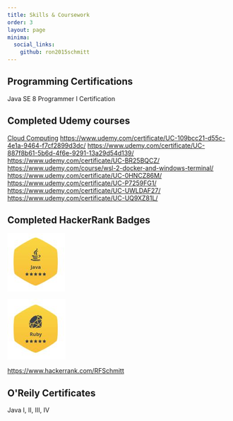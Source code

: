 ```yaml
---
title: Skills & Coursework
order: 3
layout: page
minima:
  social_links:
    github: ron2015schmitt
---
```


## Programming Certifications

Java SE 8 Programmer I Certification

## Completed Udemy courses

[Cloud Computing](https://www.udemy.com/certificate/UC-d1cf42d6-675b-46af-8d67-9ca13ad9c5c9/)
https://www.udemy.com/certificate/UC-109bcc21-d55c-4e1a-9464-f7cf2899d3dc/
https://www.udemy.com/certificate/UC-887f8b61-5b6d-4f6e-9291-13a29d54d139/
https://www.udemy.com/certificate/UC-BR25BQCZ/
https://www.udemy.com/course/wsl-2-docker-and-windows-terminal/
https://www.udemy.com/certificate/UC-0HNCZ86M/
https://www.udemy.com/certificate/UC-P7259FG1/
https://www.udemy.com/certificate/UC-UWLDAF27/
https://www.udemy.com/certificate/UC-UQ9XZ81L/

## Completed HackerRank Badges

![Java](/images/HackerRank-Java.JPG)

![Ruby](/images/HackerRank-Ruby.JPG)

https://www.hackerrank.com/RFSchmitt

## O'Reily Certificates

Java I, II, III, IV
